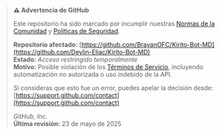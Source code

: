 > **⚠️ Advertencia de GitHub**
>
> Este repositorio ha sido marcado por incumplir nuestras [Normas de la Comunidad](https://docs.github.com/es/site-policy/github-terms/github-community-guidelines) y [Políticas de Seguridad](https://docs.github.com/es/code-security/getting-started/github-security-features).
>
> **Repositorio afectado:** [https://github.com/BrayanOFC/Kirito-Bot-MD](https://github.com/Deylin-Eliac/Kirito-Bot-MD)  
> **Estado:** *Acceso restringido temporalmente*  
> **Motivo:** Posible violación de los [Términos de Servicio](https://docs.github.com/es/site-policy/github-terms/github-terms-of-service), incluyendo automatización no autorizada o uso indebido de la API.
>
> Si consideras que esto fue un error, puedes apelar la decisión desde: [https://support.github.com/contact](https://support.github.com/contact)
>
> _GitHub, Inc._  
> **Última revisión:** 23 de mayo de 2025